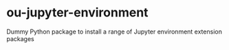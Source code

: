 # ou-jupyter-environment
Dummy Python package to install a range of Jupyter environment extension packages
